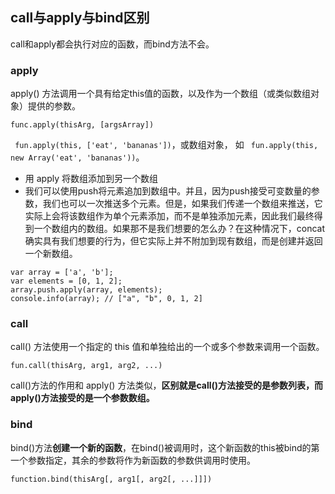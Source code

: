 ## call与apply与bind区别
call和apply都会执行对应的函数，而bind方法不会。
### apply
apply() 方法调用一个具有给定this值的函数，以及作为一个数组（或类似数组对象）提供的参数。

```
func.apply(thisArg, [argsArray])
```

` fun.apply(this, ['eat', 'bananas'])`，或数组对象， 如 ` fun.apply(this, new Array('eat', 'bananas'))`。
* 用 apply 将数组添加到另一个数组
* 我们可以使用push将元素追加到数组中。并且，因为push接受可变数量的参数，我们也可以一次推送多个元素。但是，如果我们传递一个数组来推送，它实际上会将该数组作为单个元素添加，而不是单独添加元素，因此我们最终得到一个数组内的数组。如果那不是我们想要的怎么办？在这种情况下，concat确实具有我们想要的行为，但它实际上并不附加到现有数组，而是创建并返回一个新数组。 

```
var array = ['a', 'b'];
var elements = [0, 1, 2];
array.push.apply(array, elements);
console.info(array); // ["a", "b", 0, 1, 2]
```

### call
call() 方法使用一个指定的 this 值和单独给出的一个或多个参数来调用一个函数。

```
fun.call(thisArg, arg1, arg2, ...)
```

call()方法的作用和 apply() 方法类似，**区别就是call()方法接受的是参数列表，而apply()方法接受的是一个参数数组。**
### bind
bind()方法**创建一个新的函数**，在bind()被调用时，这个新函数的this被bind的第一个参数指定，其余的参数将作为新函数的参数供调用时使用。

```
function.bind(thisArg[, arg1[, arg2[, ...]]])
```
